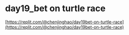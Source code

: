 # day19_bet on turtle race

[https://replit.com/@chenjinghao/day19bet-on-turtle-race](https://replit.com/@chenjinghao/day19bet-on-turtle-race)